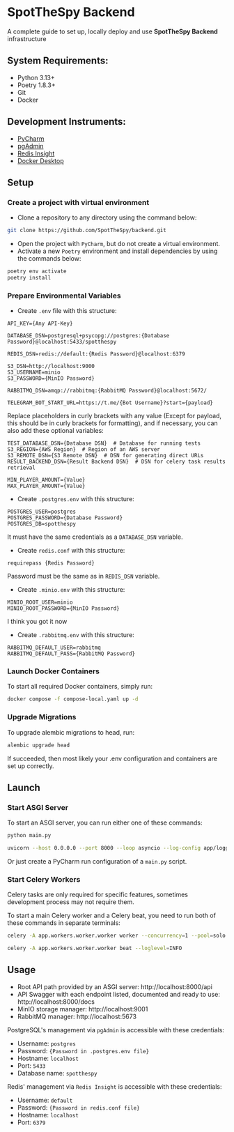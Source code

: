 # SpotTheSpy Backend

A complete guide to set up, locally deploy and use <b>SpotTheSpy Backend</b> infrastructure

## System Requirements:

- Python 3.13+
- Poetry 1.8.3+
- Git
- Docker

## Development Instruments:

- [PyCharm](https://www.jetbrains.com/pycharm/)
- [pgAdmin](https://www.pgadmin.org/)
- [Redis Insight](https://redis.io/insight/)
- [Docker Desktop](https://docs.docker.com/desktop/)

## Setup

### Create a project with virtual environment

- Clone a repository to any directory using the command below:
```bash
git clone https://github.com/SpotTheSpy/backend.git
```
- Open the project with ```PyCharm```, but do not create a virtual environment.
- Activate a new ```Poetry``` environment and install dependencies by using the commands below:
```bash
poetry env activate
poetry install
```

### Prepare Environmental Variables

- Create ```.env``` file with this structure:
```
API_KEY={Any API-Key}

DATABASE_DSN=postgresql+psycopg://postgres:{Database Password}@localhost:5433/spotthespy

REDIS_DSN=redis://default:{Redis Password}@localhost:6379

S3_DSN=http://localhost:9000
S3_USERNAME=minio
S3_PASSWORD={MinIO Password}

RABBITMQ_DSN=amqp://rabbitmq:{RabbitMQ Password}@localhost:5672/

TELEGRAM_BOT_START_URL=https://t.me/{Bot Username}?start={payload}
```
Replace placeholders in curly brackets with any value (Except for payload, this should be in curly brackets for formatting), 
and if necessary, you can also add these optional variables:
```
TEST_DATABASE_DSN={Database DSN}  # Database for running tests
S3_REGION={AWS Region}  # Region of an AWS server
S3_REMOTE_DSN={S3 Remote DSN}  # DSN for generating direct URLs
RESULT_BACKEND_DSN={Result Backend DSN}  # DSN for celery task results retrieval

MIN_PLAYER_AMOUNT={Value}
MAX_PLAYER_AMOUNT={Value}
```
- Create ```.postgres.env``` with this structure:
```
POSTGRES_USER=postgres
POSTGRES_PASSWORD={Database Password}
POSTGRES_DB=spotthespy
```
It must have the same credentials as a ```DATABASE_DSN``` variable.
- Create ```redis.conf``` with this structure:
```
requirepass {Redis Password}
```
Password must be the same as in ```REDIS_DSN``` variable.
- Create ```.minio.env``` with this structure:
```
MINIO_ROOT_USER=minio
MINIO_ROOT_PASSWORD={MinIO Password}
```
I think you got it now
- Create ```.rabbitmq.env``` with this structure:
```
RABBITMQ_DEFAULT_USER=rabbitmq
RABBITMQ_DEFAULT_PASS={RabbitMQ Password}
```

### Launch Docker Containers

To start all required Docker containers, simply run:
```bash
docker compose -f compose-local.yaml up -d
```

### Upgrade Migrations

To upgrade alembic migrations to head, run:
```bash
alembic upgrade head
```
If succeeded, then most likely your .env configuration and containers are set up correctly.

## Launch

### Start ASGI Server

To start an ASGI server, you can run either one of these commands:
```bash
python main.py
```
```bash
uvicorn --host 0.0.0.0 --port 8000 --loop asyncio --log-config app/logging.json app.asgi:app
```
Or just create a PyCharm run configuration of a ```main.py``` script.

### Start Celery Workers

Celery tasks are only required for specific features, sometimes development process may not require them.

To start a main Celery worker and a Celery beat, you need to run both of these commands in separate terminals:
```bash
celery -A app.workers.worker.worker worker --concurrency=1 --pool=solo --loglevel=INFO
```
```bash
celery -A app.workers.worker.worker beat --loglevel=INFO
```

## Usage

- Root API path provided by an ASGI server: http://localhost:8000/api
- API Swagger with each endpoint listed, documented and ready to use: http://localhost:8000/docs
- MinIO storage manager: http://localhost:9001
- RabbitMQ manager: http://localhost:5673

PostgreSQL's management via ```pgAdmin``` is accessible with these credentials:
- Username: ```postgres```
- Password: ```{Password in .postgres.env file}```
- Hostname: ```localhost```
- Port: ```5433```
- Database name: ```spotthespy```

Redis' management via ```Redis Insight``` is accessible with these credentials:
- Username: ```default```
- Password: ```{Password in redis.conf file}```
- Hostname: ```localhost```
- Port: ```6379```
